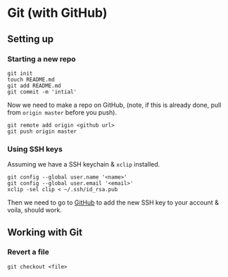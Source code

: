 # Git (with GitHub)

## Setting up

### Starting a new repo

    git init
    touch README.md
    git add README.md
    git commit -m 'intial'

Now we need to make a repo on GitHub, (note, if this is already done, pull from `origin master` before you push).

    git remote add origin <github url>
    git push origin master


### Using SSH keys

Assuming we have a SSH keychain & `xclip` installed.

    git config --global user.name '<name>'
    git config --global user.email '<email>'
    xclip -sel clip < ~/.ssh/id_rsa.pub

Then we need to go to [GitHub](https://github.com/settings/ssh) to add the new SSH key to your account & voila, should work.

## Working with Git

### Revert a file

    git checkout <file>

